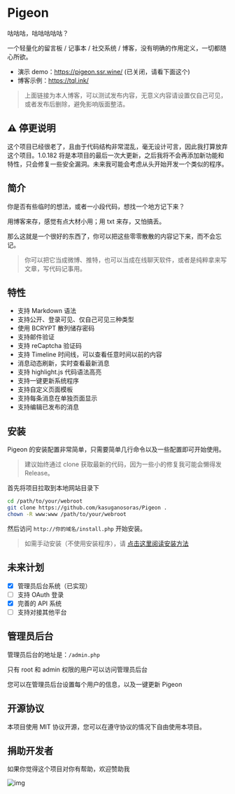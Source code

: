 # Pigeon
咕咕咕，咕咕咕咕咕？

一个轻量化的留言板 / 记事本 / 社交系统 / 博客，没有明确的作用定义，一切都随心所欲。

- 演示 demo：https://pigeon.ssr.wine/ (已关闭，请看下面这个)
- 博客示例：https://tql.ink/

> 上面链接为本人博客，可以测试发布内容，无意义内容请设置仅自己可见，或者发布后删除，避免影响版面整洁。

## ⚠️ 停更说明
这个项目已经很老了，且由于代码结构非常混乱，毫无设计可言，因此我打算放弃这个项目。1.0.182 将是本项目的最后一次大更新，之后我将不会再添加新功能和特性，只会修复一些安全漏洞。未来我可能会考虑从头开始开发一个类似的程序。

## 简介

你是否有些临时的想法，或者一小段代码，想找一个地方记下来？

用博客来存，感觉有点大材小用；用 txt 来存，又怕搞丢。

那么这就是一个很好的东西了，你可以把这些零零散散的内容记下来，而不会忘记。

> 你可以把它当成微博、推特，也可以当成在线聊天软件，或者是纯粹拿来写文章，写代码记事用。

## 特性

- 支持 Markdown 语法
- 支持公开、登录可见、仅自己可见三种类型
- 使用 BCRYPT 散列储存密码
- 支持邮件验证
- 支持 reCaptcha 验证码
- 支持 Timeline 时间线，可以查看任意时间以前的内容
- 消息动态刷新，实时查看最新消息
- 支持 highlight.js 代码语法高亮
- 支持一键更新系统程序
- 支持自定义页面模板
- 支持每条消息在单独页面显示
- 支持编辑已发布的消息

## 安装

Pigeon 的安装配置非常简单，只需要简单几行命令以及一些配置即可开始使用。

> 建议始终通过 clone 获取最新的代码，因为一些小的修复我可能会懒得发 Release。

首先将项目拉取到本地网站目录下

```bash
cd /path/to/your/webroot
git clone https://github.com/kasuganosoras/Pigeon .
chown -R www:www /path/to/your/webroot
```

然后访问 `http://你的域名/install.php` 开始安装。

> 如需手动安装（不使用安装程序），请 [点击这里阅读安装方法](https://github.com/kasuganosoras/Pigeon/wiki/Install#%E6%89%8B%E5%8A%A8%E5%AE%89%E8%A3%85-pigeon)

## 未来计划

- [x] 管理员后台系统（已实现）
- [ ] 支持 OAuth 登录
- [x] 完善的 API 系统
- [ ] 支持对接其他平台

## 管理员后台

管理员后台的地址是：`/admin.php`

只有 root 和 admin 权限的用户可以访问管理员后台

您可以在管理员后台设置每个用户的信息，以及一键更新 Pigeon

## 开源协议

本项目使用 MIT 协议开源，您可以在遵守协议的情况下自由使用本项目。

## 捐助开发者

如果你觉得这个项目对你有帮助，欢迎赞助我

![img](https://i.imgur.com/1EuGD9o.png)
